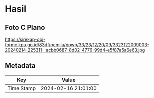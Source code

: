 # Hasil

## Foto C Plano

https://sirekap-obj-formc.kpu.go.id/83df/pemilu/ppwp/33/23/12/20/09/3323122009003-20240214-225311--acbb0687-8d02-4776-99d4-e5f87a5a6e63.jpg


## Metadata

| Key        | Value               |
| ---------- | ------------------- |
| Time Stamp | 2024-02-16 21:01:00 |



